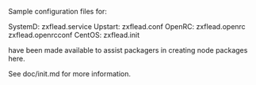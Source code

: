 Sample configuration files for:

SystemD: zxflead.service
Upstart: zxflead.conf
OpenRC:  zxflead.openrc
         zxflead.openrcconf
CentOS:  zxflead.init

have been made available to assist packagers in creating node packages here.

See doc/init.md for more information.
